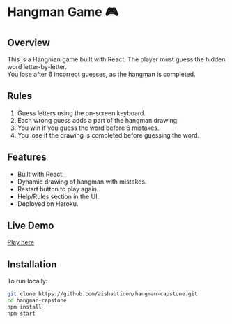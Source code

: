 # Hangman Game 🎮

## Overview
This is a Hangman game built with React. The player must guess the hidden word letter-by-letter.  
You lose after 6 incorrect guesses, as the hangman is completed.

## Rules
1. Guess letters using the on-screen keyboard.
2. Each wrong guess adds a part of the hangman drawing.
3. You win if you guess the word before 6 mistakes.
4. You lose if the drawing is completed before guessing the word.

## Features
- Built with React.
- Dynamic drawing of hangman with mistakes.
- Restart button to play again.
- Help/Rules section in the UI.
- Deployed on Heroku.

## Live Demo
[Play here](https://hangman-aisha-01-236b7c6b8352.herokuapp.com/)

## Installation
To run locally:
```bash
git clone https://github.com/aishabtidon/hangman-capstone.git
cd hangman-capstone
npm install
npm start

